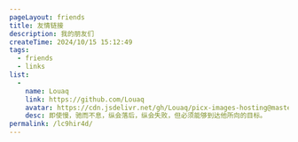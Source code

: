 ```yaml
---
pageLayout: friends
title: 友情链接
description: 我的朋友们
createTime: 2024/10/15 15:12:49
tags:
  - friends
  - links
list:
  -
    name: Louaq
    link: https://github.com/Louaq
    avatar: https://cdn.jsdelivr.net/gh/Louaq/picx-images-hosting@master/20241007/84e3974d00c94d91aeaca62e8d5ebfd3.3godqr9nmq.webp
    desc: 即使慢，驰而不息，纵会落后，纵会失败，但必须能够到达他所向的目标。
permalink: /lc9hir4d/
---
```

